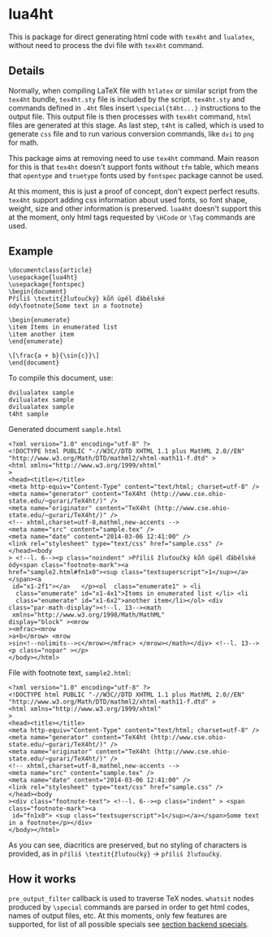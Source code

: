 lua4ht
======

This is package for direct generating html code with `tex4ht` and `lualatex`, 
without need to process the dvi file with `tex4ht` command.

Details
-------


Normally, when compiling LaTeX file with `htlatex` or similar script from the
`tex4ht` bundle, `tex4ht.sty` file is included by the script. 
`tex4ht.sty` and commands defined in `.4ht` files insert `\special{t4ht...}`
 instructions to the output file. This output file is then processes with 
`tex4ht` command, `html` files are generated at this stage. As last step, `t4ht`
is called, which is used to generate `css` file and to run various conversion
commands, like `dvi` to `png` for math.

This package aims at removing need to use `tex4ht` command. Main reason for this
is that `tex4ht` doesn't support fonts without `tfm` table, which means that
`opentype` and `truetype` fonts used by `fontspec` package cannot be used.

At this moment, this is just a proof of concept, don't expect perfect results.
`tex4ht` support adding css information about used fonts, so font shape, weight,
size and other information is preserved. `lua4ht` doesn't support this at the
moment, only html tags requested by `\HCode` or `\Tag` commands are used.

Example
-------

    \documentclass{article}
    \usepackage{lua4ht}
    \usepackage{fontspec}
    \begin{document}
    Příliš \textit{žluťoučký} kůň úpěl ďábělské 
    ódy\footnote{Some text in a footnote}
    
    \begin{enumerate}
    \item Items in enumerated list
    \item another item
    \end{enumerate}
    
    \[\frac{a + b}{\sin{c}}\]
    \end{document}

To compile this document, use:

    dvilualatex sample
    dvilualatex sample
    dvilualatex sample
    t4ht sample

Generated document `sample.html`

    <?xml version="1.0" encoding="utf-8" ?> 
    <!DOCTYPE html PUBLIC "-//W3C//DTD XHTML 1.1 plus MathML 2.0//EN" 
    "http://www.w3.org/Math/DTD/mathml2/xhtml-math11-f.dtd" > 
    <html xmlns="http://www.w3.org/1999/xhtml"  
    > 
    <head><title></title> 
    <meta http-equiv="Content-Type" content="text/html; charset=utf-8" /> 
    <meta name="generator" content="TeX4ht (http://www.cse.ohio-state.edu/~gurari/TeX4ht/)" /> 
    <meta name="originator" content="TeX4ht (http://www.cse.ohio-state.edu/~gurari/TeX4ht/)" /> 
    <!-- xhtml,charset=utf-8,mathml,new-accents --> 
    <meta name="src" content="sample.tex" /> 
    <meta name="date" content="2014-03-06 12:41:00" /> 
    <link rel="stylesheet" type="text/css" href="sample.css" /> 
    </head><body 
    > <!--l. 6--><p class="noindent" >Příliš žluťoučký kůň úpěl ďábělské ódy<span class="footnote-mark"><a 
    href="sample2.html#fn1x0"><sup class="textsuperscript">1</sup></a></span><a 
     id="x1-2f1"></a>   </p><ol  class="enumerate1" > <li 
      class="enumerate" id="x1-4x1">Items in enumerated list </li> <li 
      class="enumerate" id="x1-6x2">another item</li></ol> <div class="par-math-display"><!--l. 13--><math 
     xmlns="http://www.w3.org/1998/Math/MathML"  
    display="block" ><mrow 
    ><mfrac><mrow 
    >a+b</mrow> <mrow 
    >sin<!--nolimits-->c</mrow></mfrac> </mrow></math></div> <!--l. 13--><p class="nopar" ></p> 
    </body></html> 
 
File with footnote text, `sample2.html`:

    <?xml version="1.0" encoding="utf-8" ?> 
    <!DOCTYPE html PUBLIC "-//W3C//DTD XHTML 1.1 plus MathML 2.0//EN" 
    "http://www.w3.org/Math/DTD/mathml2/xhtml-math11-f.dtd" > 
    <html xmlns="http://www.w3.org/1999/xhtml"  
    > 
    <head><title></title> 
    <meta http-equiv="Content-Type" content="text/html; charset=utf-8" /> 
    <meta name="generator" content="TeX4ht (http://www.cse.ohio-state.edu/~gurari/TeX4ht/)" /> 
    <meta name="originator" content="TeX4ht (http://www.cse.ohio-state.edu/~gurari/TeX4ht/)" /> 
    <!-- xhtml,charset=utf-8,mathml,new-accents --> 
    <meta name="src" content="sample.tex" /> 
    <meta name="date" content="2014-03-06 12:41:00" /> 
    <link rel="stylesheet" type="text/css" href="sample.css" /> 
    </head><body 
    ><div class="footnote-text"> <!--l. 6--><p class="indent" > <span class="footnote-mark"><a 
     id="fn1x0"> <sup class="textsuperscript">1</sup></a></span>Some text in a footnote</p></div>  
    </body></html> 
 
As you can see, diacritics are preserved, but no styling of characters is 
provided, as in `příliš \textit{žluťoučký}` $\rightarrow$ `příliš žluťoučký`.

How it works
------------

`pre_output_filter` callback is used to traverse TeX nodes. `whatsit` nodes 
produced by `\special` commands are parsed in order to get html codes, 
names of output files, etc. At this moments, only few features are supported, 
for list of all possible specials see [section backend specials](http://michal-h21.github.io/mktex4ht/mktex4ht4.html).
